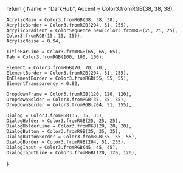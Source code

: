 return {
	Name = "DarkHub",
	Accent = Color3.fromRGB(38, 38, 38),

	AcrylicMain = Color3.fromRGB(38, 38, 38),
	AcrylicBorder = Color3.fromRGB(204, 51, 255),
	AcrylicGradient = ColorSequence.new(Color3.fromRGB(25, 25, 25), Color3.fromRGB(15, 15, 15)),
	AcrylicNoise = 0.94,

	TitleBarLine = Color3.fromRGB(65, 65, 65),
	Tab = Color3.fromRGB(100, 100, 100),

	Element = Color3.fromRGB(70, 70, 70),
	ElementBorder = Color3.fromRGB(204, 51, 255),
	InElementBorder = Color3.fromRGB(55, 55, 55),
	ElementTransparency = 0.82,

	DropdownFrame = Color3.fromRGB(120, 120, 120),
	DropdownHolder = Color3.fromRGB(35, 35, 35),
	DropdownBorder = Color3.fromRGB(204, 51, 255),

	Dialog = Color3.fromRGB(35, 35, 35),
	DialogHolder = Color3.fromRGB(25, 25, 25),
	DialogHolderLine = Color3.fromRGB(20, 20, 20),
	DialogButton = Color3.fromRGB(35, 35, 35),
	DialogButtonBorder = Color3.fromRGB(55, 55, 55),
	DialogBorder = Color3.fromRGB(204, 51, 255),
	DialogInput = Color3.fromRGB(45, 45, 45),
	DialogInputLine = Color3.fromRGB(120, 120, 120),
}
